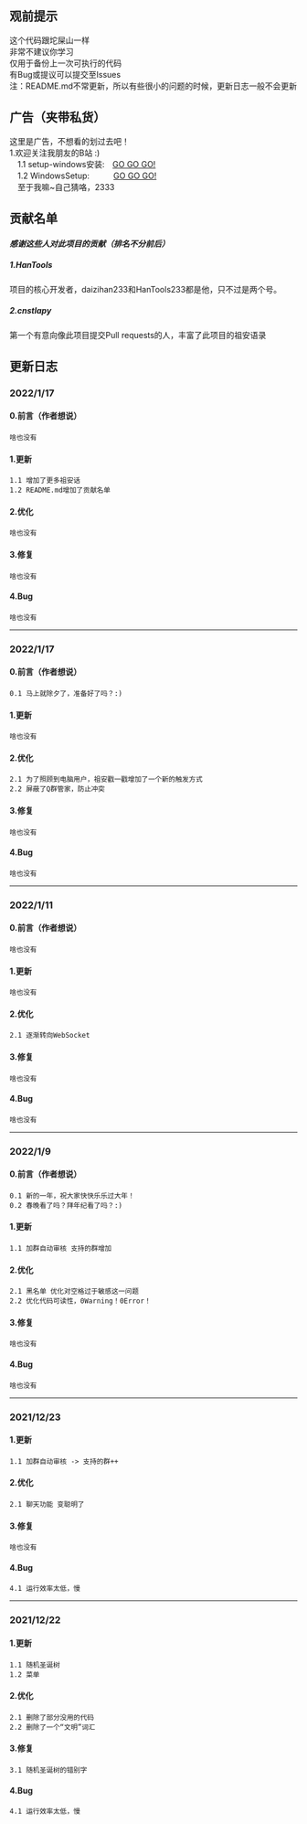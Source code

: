 ## **观前提示**<br>
这个代码跟坨屎山一样<br>
非常不建议你学习<br>
仅用于备份上一次可执行的代码<br>
有Bug或提议可以提交至Issues<br>
注：README.md不常更新，所以有些很小的问题的时候，更新日志一般不会更新<br>
## **广告（夹带私货）**<br>
这里是广告，不想看的划过去吧！<br>
1.欢迎关注我朋友的B站 :)<br>
&emsp;1.1 setup-windows安装:　[GO GO GO!](https://space.bilibili.com/589370259) <br>
&emsp;1.2 WindowsSetup:　　　[GO GO GO!](https://space.bilibili.com/1511907771) <br>
&emsp;至于我嘛~自己猜咯，2333
## **贡献名单**<br>
#### _感谢这些人对此项目的贡献（排名不分前后）_<br>
##### 1.HanTools<br>
项目的核心开发者，daizihan233和HanTools233都是他，只不过是两个号。
##### 2.cnstlapy<br>
第一个有意向像此项目提交Pull requests的人，丰富了此项目的祖安语录
## **更新日志**<br>
### **2022/1/17**<br>
#### **0.前言（作者想说）**<br>
    啥也没有
#### **1.更新**<br>
    1.1 增加了更多祖安话
    1.2 README.md增加了贡献名单
#### **2.优化**<br>
    啥也没有
#### **3.修复**<br>
    啥也没有
#### **4.Bug**<br>
    啥也没有
****
### **2022/1/17**<br>
#### **0.前言（作者想说）**<br>
    0.1 马上就除夕了，准备好了吗？:)
#### **1.更新**<br>
    啥也没有
#### **2.优化**<br>
    2.1 为了照顾到电脑用户，祖安戳一戳增加了一个新的触发方式
    2.2 屏蔽了Q群管家，防止冲突
#### **3.修复**<br>
    啥也没有
#### **4.Bug**<br>
    啥也没有
****
### **2022/1/11**<br>
#### **0.前言（作者想说）**<br>
    啥也没有
#### **1.更新**<br>
    啥也没有
#### **2.优化**<br>
    2.1 逐渐转向WebSocket
#### **3.修复**<br>
    啥也没有
#### **4.Bug**<br>
    啥也没有
****
### **2022/1/9**<br>
#### **0.前言（作者想说）**<br>
    0.1 新的一年，祝大家快快乐乐过大年！
    0.2 春晚看了吗？拜年纪看了吗？:)
#### **1.更新**<br>
    1.1 加群自动审核 支持的群增加
#### **2.优化**<br>
    2.1 黑名单 优化对空格过于敏感这一问题
    2.2 优化代码可读性，0Warning！0Error！
#### **3.修复**<br>
    啥也没有
#### **4.Bug**<br>
    啥也没有
****
### **2021/12/23**<br>

#### **1.更新**<br>
    1.1 加群自动审核 -> 支持的群++
#### **2.优化**<br>
    2.1 聊天功能 变聪明了
#### **3.修复**<br>
    啥也没有
#### **4.Bug**<br>
    4.1 运行效率太低，慢
****
### **2021/12/22**<br>

#### **1.更新**<br>
    1.1 随机圣诞树
    1.2 菜单
#### **2.优化**<br>
    2.1 删除了部分没用的代码
    2.2 删除了一个“文明”词汇
#### **3.修复**<br>
    3.1 随机圣诞树的错别字
#### **4.Bug**<br>
    4.1 运行效率太低，慢

